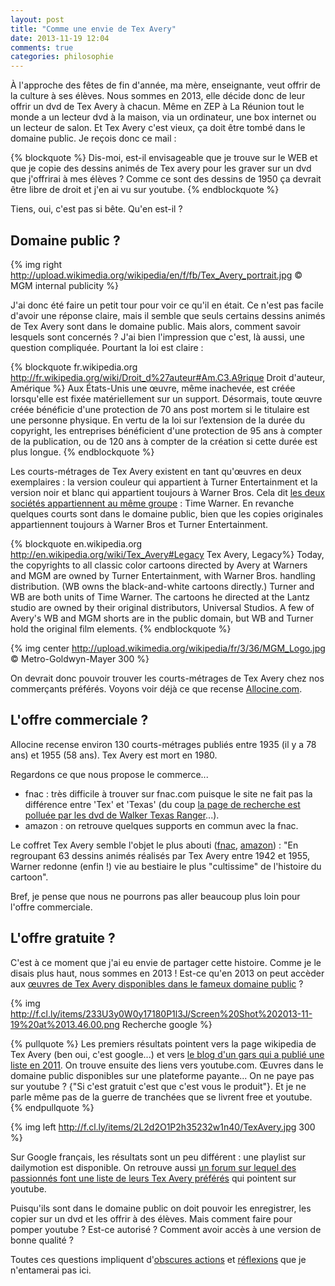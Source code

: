 ```yaml
---
layout: post
title: "Comme une envie de Tex Avery"
date: 2013-11-19 12:04
comments: true
categories: philosophie
---
```


À l'approche des fêtes de fin d'année, ma mère, enseignante, veut offrir de la culture à ses élèves. Nous sommes en 2013, elle décide donc de leur offrir un dvd de Tex Avery à chacun. Même en ZEP à La Réunion tout le monde a un lecteur dvd à la maison, via un ordinateur, une box internet ou un lecteur de salon. Et Tex Avery c'est vieux, ça doit être tombé dans le domaine public. Je reçois donc ce mail :

{% blockquote %}
Dis-moi, est-il envisageable que je trouve sur le WEB et que je copie des dessins animés de Tex avery pour les graver sur un dvd que j'offrirai à mes élèves ? Comme ce sont des dessins de 1950 ça devrait être libre de droit et j'en ai vu sur youtube.
{% endblockquote %}

Tiens, oui, c'est pas si bête. Qu'en est-il ?

<!--more-->

Domaine public ?
---

{% img right http://upload.wikimedia.org/wikipedia/en/f/fb/Tex_Avery_portrait.jpg © MGM internal publicity %}

J'ai donc été faire un petit tour pour voir ce qu'il en était. Ce n'est pas facile d'avoir une réponse claire, mais il semble que seuls certains dessins animés de Tex Avery sont dans le domaine public. Mais alors, comment savoir lesquels sont concernés ? J'ai bien l'impression que c'est, là aussi, une question compliquée. Pourtant la loi est claire :

{% blockquote fr.wikipedia.org http://fr.wikipedia.org/wiki/Droit_d%27auteur#Am.C3.A9rique Droit d'auteur, Amérique %}
Aux États-Unis une œuvre, même inachevée, est créée lorsqu'elle est fixée matériellement sur un support.
Désormais, toute œuvre créée bénéficie d'une protection de 70 ans post mortem si le titulaire est une personne physique. En vertu de la loi sur l’extension de la durée du copyright, les entreprises bénéficient d'une protection de 95 ans à compter de la publication, ou de 120 ans à compter de la création si cette durée est plus longue.
{% endblockquote %}

Les courts-métrages de Tex Avery existent en tant qu'œuvres en deux exemplaires : la version couleur qui appartient à Turner Entertainment et la version noir et blanc qui appartient toujours à Warner Bros. Cela dit [les deux sociétés appartiennent au même groupe](http://www.ted.com/talks/lang/fr/james_b_glattfelder_who_controls_the_world.html) : Time Warner. En revanche quelques courts sont dans le domaine public, bien que les copies originales appartiennent toujours à Warner Bros et Turner Entertainment.

{% blockquote en.wikipedia.org http://en.wikipedia.org/wiki/Tex_Avery#Legacy Tex Avery, Legacy%}
Today, the copyrights to all classic color cartoons directed by Avery at Warners and MGM are owned by Turner Entertainment, with Warner Bros. handling distribution. (WB owns the black-and-white cartoons directly.) Turner and WB are both units of Time Warner. The cartoons he directed at the Lantz studio are owned by their original distributors, Universal Studios. A few of Avery's WB and MGM shorts are in the public domain, but WB and Turner hold the original film elements.
{% endblockquote %}

{% img center http://upload.wikimedia.org/wikipedia/fr/3/36/MGM_Logo.jpg © Metro-Goldwyn-Mayer 300 %}

On devrait donc pouvoir trouver les courts-métrages de Tex Avery chez nos commerçants préférés. Voyons voir déjà ce que recense [Allocine.com](http://www.allocine.fr/personne/fichepersonne-1865/filmographie/).

L'offre commerciale ?
---

Allocine recense environ 130 courts-métrages publiés entre 1935 (il y a 78 ans) et 1955 (58 ans). Tex Avery est mort en 1980.

Regardons ce que nous propose le commerce...

- fnac : très difficile à trouver sur fnac.com puisque le site ne fait pas la différence entre 'Tex' et 'Texas' (du coup [la page de recherche est polluée par les dvd de Walker Texas Ranger](http://recherche.fnac.com/SearchResult/ResultList.aspx?SCat=4!1&Search=tex+avery&SFilt=3!28&sft=1&sl=1.1525)...).
- amazon : on retrouve quelques supports en commun avec la fnac.

Le coffret Tex Avery semble l'objet le plus abouti ([fnac](http://video.fnac.com/a1465280/Tex-Avery-Edition-Limitee-DVD-Zone-2), [amazon](http://www.amazon.fr/dp/B003XS00II)) : "En regroupant 63 dessins animés réalisés par Tex Avery entre 1942 et 1955, Warner redonne (enfin !) vie au bestiaire le plus "cultissime" de l'histoire du cartoon".

Bref, je pense que nous ne pourrons pas aller beaucoup plus loin pour l'offre commerciale.


L'offre gratuite ?
---

C'est à ce moment que j'ai eu envie de partager cette histoire. Comme je le disais plus haut, nous sommes en 2013 ! Est-ce qu'en 2013 on peut accèder aux [œuvres de Tex Avery disponibles dans le fameux domaine public](https://www.google.com/search?q=tex+avery+public+domain) ?

{% img http://f.cl.ly/items/233U3y0W0y17180P1l3J/Screen%20Shot%202013-11-19%20at%2013.46.00.png Recherche google %}

{% pullquote %}
Les premiers résultats pointent vers la page wikipedia de Tex Avery (ben oui, c'est google...) et vers [le blog d'un gars qui a publié une liste en 2011](http://tellmespud.blogspot.com/2011/09/collection-of-public-domain-cartoons.html). On trouve ensuite des liens vers youtube.com. Œuvres dans le domaine public disponibles sur une plateforme payante... On ne paye pas sur youtube ? {"Si c'est gratuit c'est que c'est vous le produit"}. Et je ne parle même pas de la guerre de tranchées que se livrent free et youtube.
{% endpullquote %}

{% img left http://f.cl.ly/items/2L2d2O1P2h35232w1n40/TexAvery.jpg 300 %}

Sur Google français, les résultats sont un peu différent : une playlist sur dailymotion est disponible. On retrouve aussi [un forum sur lequel des passionnés font une liste de leurs Tex Avery préférés](http://www.hooper.fr/forums/manga-animation/les-bons-vieux-tex-avery) qui pointent sur youtube.

Puisqu'ils sont dans le domaine public on doit pouvoir les enregistrer, les copier sur un dvd et les offrir à des élèves. Mais comment faire pour pomper youtube ? Est-ce autorisé ? Comment avoir accès à une version de bonne qualité ?

Toutes ces questions impliquent d'[obscures actions](http://lifehacker.com/380702/five-best-dvd-ripping-tools) et [réflexions](http://moult-films.blogspot.com/2012/12/tex-avery-etait-il-raciste.html) que je n'entamerai pas ici.


